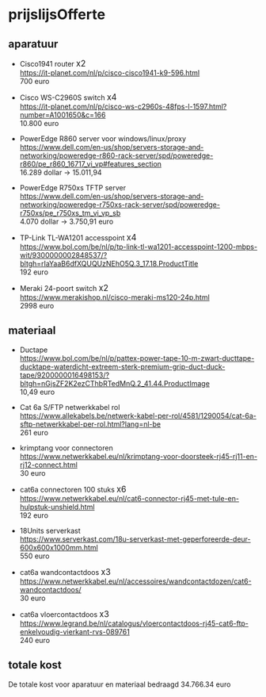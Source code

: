 # prijslijsOfferte

## aparatuur

- Cisco1941 router <span style="font-size:larger;">x2</span>  
  https://it-planet.com/nl/p/cisco-cisco1941-k9-596.html  
  700 euro

- Cisco WS-C2960S switch <span style="font-size:larger;">x4</span>  
 https://it-planet.com/nl/p/cisco-ws-c2960s-48fps-l-1597.html?number=A1001650&c=166  
 10.800 euro
<!--
- PowerEdge R6525 proxyserver  
  https://www.dell.com/en-us/shop/servers-storage-and-networking/poweredge-r6525-rack-server/spd/poweredge-r6525/pe_r6525_tm_vi_vp_sb  
  3.800 dollar

- PowerEdge R760 linux server  
  https://www.dell.com/en-us/shop/servers-storage-and-networking/poweredge-r760-rack-server/spd/poweredge-r760/pe_r760_tm_vi_vp_sb  
  7.500 dollar

- PowerEdge R760 windows server  
   https://www.dell.com/en-us/shop/servers-storage-and-networking/poweredge-r760-rack-server/spd/poweredge-r760/pe_r760_tm_vi_vp_sb  
   7.500 dollar
  -->
- PowerEdge R860 server voor windows/linux/proxy  
   https://www.dell.com/en-us/shop/servers-storage-and-networking/poweredge-r860-rack-server/spd/poweredge-r860/pe_r860_16717_vi_vp#features_section  
  16.289 dollar -> 15.011,94

- PowerEdge R750xs TFTP server  
  https://www.dell.com/en-us/shop/servers-storage-and-networking/poweredge-r750xs-rack-server/spd/poweredge-r750xs/pe_r750xs_tm_vi_vp_sb  
  4.070 dollar -> 3.750,91 euro

- TP-Link TL-WA1201 accesspoint <span style="font-size:larger;">x4</span>  
  https://www.bol.com/be/nl/p/tp-link-tl-wa1201-accesspoint-1200-mbps-wit/9300000002848537/?bltgh=rIaYaaB6dfXQUQUzNEhO5Q.3_17.18.ProductTitle  
  192 euro

- Meraki 24-poort switch <span style="font-size:larger;">x2</span>  
  https://www.merakishop.nl/cisco-meraki-ms120-24p.html  
  2998 euro

## materiaal

- Ductape  
  https://www.bol.com/be/nl/p/pattex-power-tape-10-m-zwart-ducttape-ducktape-waterdicht-extreem-sterk-premium-grip-duct-duck-tape/9200000016498153/?bltgh=nGjsZF2K2ezCThbRTedMnQ.2_41.44.ProductImage  
  10,49 euro

- Cat 6a S/FTP netwerkkabel rol  
  https://www.allekabels.be/netwerk-kabel-per-rol/4581/1290054/cat-6a-sftp-netwerkkabel-per-rol.html?lang=nl-be  
  261 euro

- krimptang voor connectoren  
  https://www.netwerkkabel.eu/nl/krimptang-voor-doorsteek-rj45-rj11-en-rj12-connect.html  
  30 euro

- cat6a connectoren 100 stuks <span style="font-size:larger;">x6</span>  
  https://www.netwerkkabel.eu/nl/cat6-connector-rj45-met-tule-en-hulpstuk-unshield.html  
  192 euro

- 18Units serverkast  
  https://www.serverkast.com/18u-serverkast-met-geperforeerde-deur-600x600x1000mm.html  
   550 euro

- cat6a wandcontactdoos <span style="font-size:larger;">x3</span>  
  https://www.netwerkkabel.eu/nl/accessoires/wandcontactdozen/cat6-wandcontactdoos/  
  30 euro

- cat6a vloercontactdoos <span style="font-size:larger;">x3</span>  
  https://www.legrand.be/nl/catalogus/vloercontactdoos-rj45-cat6-ftp-enkelvoudig-vierkant-rvs-089761  
  240 euro

## totale kost

De totale kost voor aparatuur en materiaal bedraagd 34.766.34 euro

